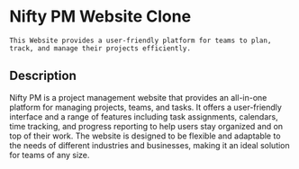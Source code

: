 # Nifty PM Website Clone
```
This Website provides a user-friendly platform for teams to plan, track, and manage their projects efficiently.
```


## Description
Nifty PM is a project management website that provides an all-in-one platform for managing projects, teams, and tasks.
It offers a user-friendly interface and a range of features including task assignments, calendars, time tracking, and progress 
reporting to help users stay organized and on top of their work. The website is designed to be flexible and adaptable to the needs of 
different industries and businesses, making it an ideal solution for teams of any size.


